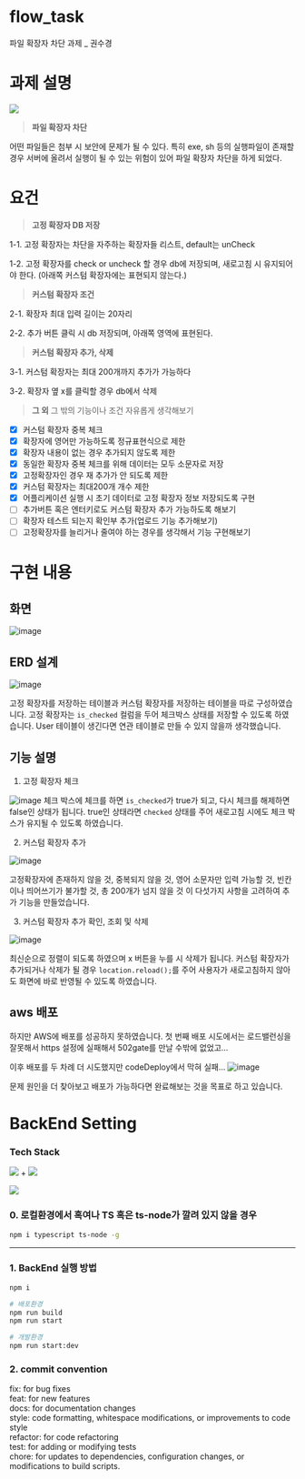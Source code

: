 # flow_task

파일 확장자 차단 과제 _ 권수경 

# 과제 설명

![](https://velog.velcdn.com/images/rosencrantz96/post/cba46ecf-563d-4499-b5ad-499ea04a1d02/image.png)

> **파일 확장자 차단**
>
어떤 파일들은 첨부 시 보안에 문제가 될 수 있다. 특히 exe, sh 등의 실행파일이 존재할 경우 서버에 올려서 실행이 될 수 있는 위험이 있어 파일 확장자 차단을 하게 되었다. 

# 요건

> **고정 확장자 DB 저장**

1-1. 고정 확장자는 차단을 자주하는 확장자들 리스트, default는 unCheck

1-2. 고정 확장자를 check or uncheck 할 경우 db에 저장되며, 새로고침 시 유지되어야 한다. (아래쪽 커스텀 확장자에는 표현되지 않는다.)

> **커스텀 확장자 조건**

2-1. 확장자 최대 입력 길이는 20자리

2-2. 추가 버튼 클릭 시 db 저장되며, 아래쪽 영역에 표현된다. 

>  **커스텀 확장자 추가, 삭제**

3-1. 커스텀 확장자는 최대 200개까지 추가가 가능하다 

3-2. 확장자 옆 x를 클릭할 경우 db에서 삭제

> **그 외** 
그 밖의 기능이나 조건 자유롭게 생각해보기

- [x] 커스텀 확장자 중복 체크 
- [x] 확장자에 영어만 가능하도록 정규표현식으로 제한 
- [x] 확장자 내용이 없는 경우 추가되지 않도록 제한 
- [x] 동일한 확장자 중복 체크를 위해 데이터는 모두 소문자로 저장 
- [x] 고정확장자인 경우 재 추가가 안 되도록 제한 
- [x] 커스텀 확장자는 최대200개 개수 제한 
- [x] 어플리케이션 실행 시 초기 데이터로 고정 확장자 정보 저장되도록 구현 
- [ ] 추가버튼 혹은 엔터키로도 커스텀 확장자 추가 가능하도록 해보기
- [ ] 확장자 테스트 되는지 확인부 추가(업로드 기능 추가해보기)
- [ ] 고정확장자를 늘리거나 줄여야 하는 경우를 생각해서 기능 구현해보기

# 구현 내용

## 화면

![image](https://github.com/rosencrantz96/flow_task/assets/115062680/76007485-5fb0-4436-9604-4c688efd85ca)

## ERD 설계
![image](https://github.com/rosencrantz96/flow_task/assets/115062680/5f5d0e43-9f54-4bc4-b2c2-771f48db25e4)

고정 확장자를 저장하는 테이블과 커스텀 확장자를 저장하는 테이블을 따로 구성하였습니다.
고정 확장자는 `is_checked` 컬럼을 두어 체크박스 상태를 저장할 수 있도록 하였습니다. 
User 테이블이 생긴다면 연관 테이블로 만들 수 있지 않을까 생각했습니다. 

## 기능 설명
1. 고정 확장자 체크

![image](https://github.com/rosencrantz96/flow_task/assets/115062680/caaa906b-32df-49c5-bd47-15d4f54648aa)
체크 박스에 체크를 하면 `is_checked`가 true가 되고, 다시 체크를 해제하면 false인 상태가 됩니다. 
true인 상태라면 `checked` 상태를 주어 새로고침 시에도 체크 박스가 유지될 수 있도록 하였습니다. 

2. 커스텀 확장자 추가

![image](https://github.com/rosencrantz96/flow_task/assets/115062680/95386fa0-1c35-4902-b519-02214556c529)

고정확장자에 존재하지 않을 것, 중복되지 않을 것, 영어 소문자만 입력 가능할 것, 빈칸이나 띄어쓰기가 불가할 것, 총 200개가 넘지 않을 것
이 다섯가지 사항을 고려하여 추가 기능을 만들었습니다. 

3. 커스텀 확장자 추가 확인, 조회 및 삭제

![image](https://github.com/rosencrantz96/flow_task/assets/115062680/770e3e3f-8e9a-464c-9a0d-a11d77e7ad1a)

최신순으로 정렬이 되도록 하였으며 x 버튼을 누를 시 삭제가 됩니다. 
커스텀 확장자가 추가되거나 삭제가 될 경우 `location.reload();`를 주어 사용자가 새로고침하지 않아도 화면에 바로 반영될 수 있도록 하였습니다. 

## aws 배포 

하지만 AWS에 배포를 성공하지 못하였습니다. 
첫 번째 배포 시도에서는 로드밸런싱을 잘못해서 https 설정에 실패해서 502gate를 만날 수밖에 없었고...

이후 배포를 두 차례 더  시도했지만 codeDeploy에서 막혀 실패... 
![image](https://github.com/rosencrantz96/flow_task/assets/115062680/7b881027-a190-4b04-a40a-f7b30015dcfd)

문제 원인을 더 찾아보고 배포가 가능하다면 완료해보는 것을 목표로 하고 있습니다. 

# BackEnd Setting

### Tech Stack

<img src="https://img.shields.io/badge/Node.js-339933?style=flat&logo=Node.js&logoColor=white"/> +
<img src="https://img.shields.io/badge/typescript-3178C6?style=flat&logo=typescript&logoColor=white"/>

<img src="https://img.shields.io/badge/mySQL-4479A1?style=flat&logo=MySQL&logoColor=white"/>

<br>

### 0. 로컬환경에서 혹여나 TS 혹은 ts-node가 깔려 있지 않을 경우

```bash
npm i typescript ts-node -g
```

---

### 1. BackEnd 실행 방법

```bash
npm i

# 배포환경
npm run build
npm run start

# 개발환경
npm run start:dev
```
### 2. commit convention
fix: for bug fixes  
feat: for new features  
docs: for documentation changes  
style: code formatting, whitespace modifications, or improvements to code style  
refactor: for code refactoring  
test: for adding or modifying tests  
chore: for updates to dependencies, configuration changes, or modifications to build scripts.  
